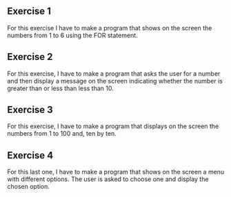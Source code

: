 ## Exercise 1

For this exercise I have to make a program that shows on the screen the numbers from 1 to 6
using the FOR statement.

## Exercise 2

For this exercise, I have to make a program that asks the user for a number and then
display a message on the screen indicating whether the number is greater than or less than
less than 10.

## Exercise 3

For this exercise, I have to make a program that displays on the screen the numbers from 1 to 100 and, ten by ten.

## Exercise 4

For this last one, I have to make a program that shows on the screen a menu with different
options. The user is asked to choose one and display the chosen option.

